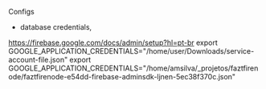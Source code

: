 

Configs

- database credentials,

https://firebase.google.com/docs/admin/setup?hl=pt-br
export GOOGLE_APPLICATION_CREDENTIALS="/home/user/Downloads/service-account-file.json"
export GOOGLE_APPLICATION_CREDENTIALS="/home/amsilva/_projetos/faztfirenode/faztfirenode-e54dd-firebase-adminsdk-ljnen-5ec38f370c.json"